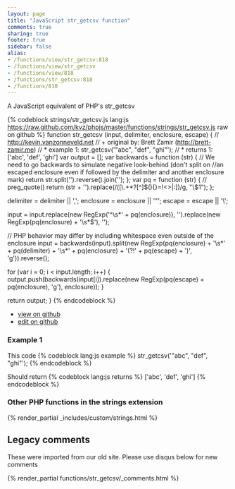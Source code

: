 ```yaml
---
layout: page
title: "JavaScript str_getcsv function"
comments: true
sharing: true
footer: true
sidebar: false
alias:
- /functions/view/str_getcsv:818
- /functions/view/str_getcsv
- /functions/view/818
- /functions/str_getcsv:818
- /functions/818
---
```

<!-- Generated by Rakefile:build -->
A JavaScript equivalent of PHP's str_getcsv

{% codeblock strings/str_getcsv.js lang:js https://raw.github.com/kvz/phpjs/master/functions/strings/str_getcsv.js raw on github %}
function str_getcsv (input, delimiter, enclosure, escape) {
  // http://kevin.vanzonneveld.net
  // +   original by: Brett Zamir (http://brett-zamir.me)
  // *     example 1: str_getcsv('"abc", "def", "ghi"');
  // *     returns 1: ['abc', 'def', 'ghi']
  var output = [];
  var backwards = function (str) { // We need to go backwards to simulate negative look-behind (don't split on
    //an escaped enclosure even if followed by the delimiter and another enclosure mark)
    return str.split('').reverse().join('');
  };
  var pq = function (str) { // preg_quote()
    return (str + '').replace(/([\\\.\+\*\?\[\^\]\$\(\)\{\}\=\!\<\>\|\:])/g, "\\$1");
  };

  delimiter = delimiter || ',';
  enclosure = enclosure || '"';
  escape = escape || '\\';

  input = input.replace(new RegExp('^\\s*' + pq(enclosure)), '').replace(new RegExp(pq(enclosure) + '\\s*$'), '');

  // PHP behavior may differ by including whitespace even outside of the enclosure
  input = backwards(input).split(new RegExp(pq(enclosure) + '\\s*' + pq(delimiter) + '\\s*' + pq(enclosure) + '(?!' + pq(escape) + ')', 'g')).reverse();

  for (var i = 0; i < input.length; i++) {
    output.push(backwards(input[i]).replace(new RegExp(pq(escape) + pq(enclosure), 'g'), enclosure));
  }

  return output;
}
{% endcodeblock %}

 - [view on github](https://github.com/kvz/phpjs/blob/master/functions/strings/str_getcsv.js)
 - [edit on github](https://github.com/kvz/phpjs/edit/master/functions/strings/str_getcsv.js)

### Example 1
This code
{% codeblock lang:js example %}
str_getcsv('"abc", "def", "ghi"');
{% endcodeblock %}

Should return
{% codeblock lang:js returns %}
['abc', 'def', 'ghi']
{% endcodeblock %}


### Other PHP functions in the strings extension
{% render_partial _includes/custom/strings.html %}
## Legacy comments
These were imported from our old site. Please use disqus below for new comments
<div style="overflow-y: scroll; max-height: 500px;">
{% render_partial functions/str_getcsv/_comments.html %}
</div>
